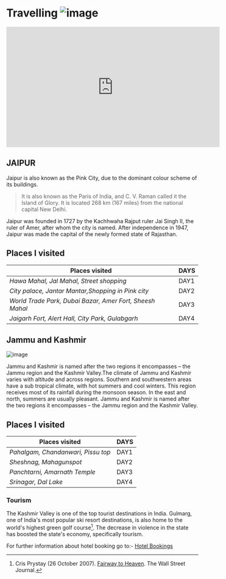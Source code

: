 # Travelling ![image](https://github.githubassets.com/images/icons/emoji/unicode/1f1ee-1f1f3.png?v8)

<iframe width="560" height="315" src="https://www.youtube.com/embed/QU3TeZxXDls" title="YouTube video player" frameborder="0" allow="accelerometer; autoplay; clipboard-write; encrypted-media; gyroscope; picture-in-picture; web-share" allowfullscreen></iframe>

## JAIPUR 
Jaipur is also known as the Pink City, due to the dominant colour scheme of its buildings.
>It is also known as the Paris of India, and C. V. Raman called it the Island of Glory. It is located 268 km (167 miles) from the national capital New Delhi. 

Jaipur was founded in 1727 by the Kachhwaha Rajput ruler Jai Singh II, the ruler of Amer, after whom the city is named. After independence in 1947, Jaipur was made the capital of the newly formed state of Rajasthan.
    

## Places I visited
 
| Places visited                                             | DAYS    |
|------------------------------------------------------------|---------|
| *Hawa Mahal, Jal Mahal, Street shopping*|DAY1 |
| *City palace, Jantar Mantar,Shopping in Pink city*| DAY2 |
| *World Trade Park, Dubai Bazar, Amer Fort, Sheesh Mahal*| DAY3 |
| *Jaigarh Fort, Alert Hall, City Park, Gulabgarh*| DAY4  |

## Jammu and Kashmir
![image](https://upload.wikimedia.org/wikipedia/commons/thumb/a/a8/Houseboats%2C_Dal_Lake%2C_Kashmir.jpg/250px-Houseboats%2C_Dal_Lake%2C_Kashmir.jpg)

Jammu and Kashmir is named after the two regions it encompasses – the Jammu region and the Kashmir Valley.The climate of Jammu and Kashmir varies with altitude and across regions. Southern and southwestern areas have a sub tropical climate, with hot summers and cool winters. This region receives most of its rainfall during the monsoon season. In the east and north, summers are usually pleasant. Jammu and Kashmir is named after the two regions it encompasses – the Jammu region and the Kashmir Valley.


## Places I visited

| Places visited                                             | DAYS    |
|------------------------------------------------------------|---------|
| *Pahalgam, Chandanwari, Pissu top*|DAY1 |
| *Sheshnag, Mahagunspot*| DAY2 |
| *Panchtarni, Amarnath Temple*| DAY3 |
| *Srinagar, Dal Lake*| DAY4  |

### Tourism
The Kashmir Valley is one of the top tourist destinations in India. Gulmarg, one of India's most popular ski resort destinations, is also home to the world's highest green golf course[^1]. The decrease in violence in the state has boosted the state's economy, specifically tourism.


For further information about hotel booking go to:-
[Hotel Bookings](https://www.trivago.in/)

[^1]: Cris Prystay (26 October 2007). [Fairway to Heaven](https://www.wsj.com/articles/SB119332713217271534?mod=googlenews_wsj). The Wall Street Journal.
